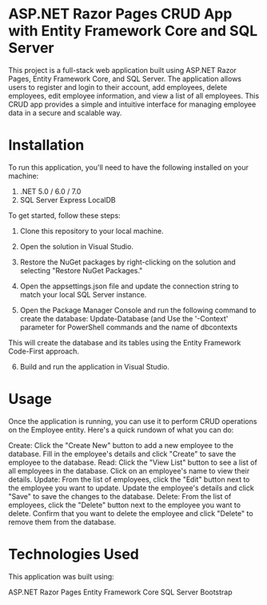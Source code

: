 # ASP.NET Razor Pages CRUD App with Entity Framework Core and SQL Server

This project is a full-stack web application built using ASP.NET Razor Pages, Entity Framework Core, and SQL Server. The application allows users to register and login to their account, add employees, delete employees, edit employee information, and view a list of all employees. This CRUD app provides a simple and intuitive interface for managing employee data in a secure and scalable way.

# Installation
To run this application, you'll need to have the following installed on your machine:

1) .NET 5.0 / 6.0 / 7.0
2) SQL Server Express LocalDB

To get started, follow these steps:

1) Clone this repository to your local machine.

2) Open the solution in Visual Studio.

3) Restore the NuGet packages by right-clicking on the solution and selecting "Restore NuGet Packages."

4) Open the appsettings.json file and update the connection string to match your local SQL Server instance.

5) Open the Package Manager Console and run the following command to create the database: Update-Database  (and  Use the '-Context' parameter for PowerShell commands and the name of dbcontexts

This will create the database and its tables using the Entity Framework Code-First approach.

6) Build and run the application in Visual Studio.


# Usage
Once the application is running, you can use it to perform CRUD operations on the Employee entity. Here's a quick rundown of what you can do:

Create: Click the "Create New" button to add a new employee to the database. Fill in the employee's details and click "Create" to save the employee to the database.
Read: Click the "View List" button to see a list of all employees in the database. Click on an employee's name to view their details.
Update: From the list of employees, click the "Edit" button next to the employee you want to update. Update the employee's details and click "Save" to save the changes to the database.
Delete: From the list of employees, click the "Delete" button next to the employee you want to delete. Confirm that you want to delete the employee and click "Delete" to remove them from the database.

# Technologies Used
This application was built using:

ASP.NET Razor Pages
Entity Framework Core
SQL Server
Bootstrap
